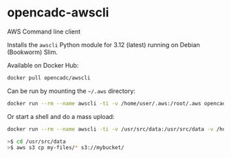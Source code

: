 # opencadc-awscli
AWS Command line client

Installs the `awscli` Python module for 3.12 (latest) running on Debian (Bookworm) Slim.

Available on Docker Hub:
```bash
docker pull opencadc/awscli
```

Can be run by mounting the `~/.aws` directory:
```bash
docker run --rm --name awscli -ti -v /home/user/.aws:/root/.aws opencadc/awscli aws s3 ls
```

Or start a shell and do a mass upload:
```bash
docker run --rm --name awscli -ti -v /usr/src/data:/usr/src/data -v /home/user/.aws:/root/.aws opencadc/awscli sh

>$ cd /usr/src/data
>$ aws s3 cp my-files/* s3://mybucket/
```
